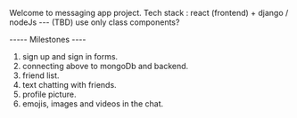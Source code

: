 Welcome to messaging app project.
Tech stack : react (frontend) + django / nodeJs --- (TBD)
use only class components?

----- Milestones ----

1. sign up and sign in forms.
2. connecting above to mongoDb and backend.
3. friend list.
4. text chatting with friends.
5. profile picture.
6. emojis, images and videos in the chat.
